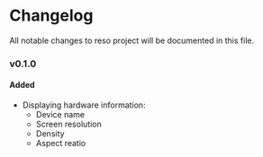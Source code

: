 # Changelog
All notable changes to reso project will be documented in this file.


### v0.1.0

#### Added
- Displaying hardware information:
  - Device name
  - Screen resolution
  - Density
  - Aspect reatio